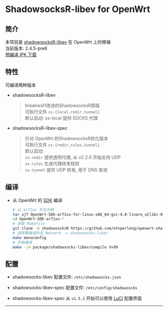 ShadowsocksR-libev for OpenWrt
===

简介
---

 本项目是 [shadowsocksR-libev][1] 在 OpenWrt 上的移植  
 当前版本: 2.4.5-pre6  
 [预编译 IPK 下载][2]  

特性
---

可编译两种版本  

 - shadowsocksR-libev

   > breakwa11改进的ShadowsocksR原版  
   > 可执行文件 `ss-{local,redir,tunnel}`  
   > 默认启动: ss-local 提供 SOCKS 代理  

 - shadowsocksR-libev-spec

   > 针对 OpenWrt 的ShadowsocksR优化版本  
   > 可执行文件 `ss-{redir,rules,tunnel}`  
   > 默认启动:  
   > `ss-redir` 提供透明代理, 从 v2.2.0 开始支持 UDP  
   > `ss-rules` 生成代理转发规则  
   > `ss-tunnel` 提供 UDP 转发, 用于 DNS 查询  

编译
---

 - 从 OpenWrt 的 [SDK][S] 编译

   ```bash
   # 以 ar71xx 平台为例
   tar xjf OpenWrt-SDK-ar71xx-for-linux-x86_64-gcc-4.8-linaro_uClibc-0.9.33.2.tar.bz2
   cd OpenWrt-SDK-ar71xx-*
   # 获取 Makefile
   git clone -b shadowsocksR https://github.com/etnperlong/openwrt-shadowsocks.git package/shadowsocks-libev
   # 选择要编译的包 Network -> shadowsocks-libev
   make menuconfig
   # 开始编译
   make -j4 package/shadowsocks-libev/compile V=99
   ```

配置
---

 - shadowsocks-libev 配置文件: `/etc/shadowsocks.json`

 - shadowsocks-libev-spec 配置文件: `/etc/config/shadowsocks`

 - shadowsocks-libev-spec 从 `v1.5.2` 开始可以使用 [LuCI][L] 配置界面

----------


  [1]: https://github.com/breakwa11/shadowsocks-libev
  [2]: https://github.com/etnperlong/shadowsocks-libev/releases
  [L]: https://github.com/etnperlong/openwrt-dist-luci
  [S]: http://wiki.openwrt.org/doc/howto/obtain.firmware.sdk
